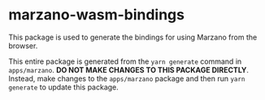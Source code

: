 # marzano-wasm-bindings

This package is used to generate the bindings for using Marzano from the browser.

This entire package is generated from the `yarn generate` command in `apps/marzano`. **DO NOT MAKE CHANGES TO THIS PACKAGE DIRECTLY**. Instead, make changes to the `apps/marzano` package and then run `yarn generate` to update this package.

